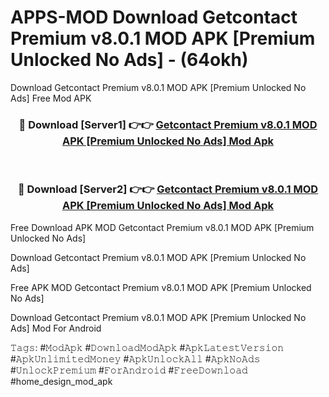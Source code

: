 # APPS-MOD Download Getcontact Premium v8.0.1 MOD APK [Premium Unlocked No Ads] - (64okh)
Download Getcontact Premium v8.0.1 MOD APK [Premium Unlocked No Ads] Free Mod APK

<div align="center">
<h3>🔴 Download [Server1] 👉👉 <a href="https://apk-comot.site?title=Getcontact_Premium_v8.0.1_MOD_APK_[Premium_Unlocked_No_Ads]">Getcontact Premium v8.0.1 MOD APK [Premium Unlocked No Ads] Mod Apk</a></h3><br>

<h3>🔴 Download [Server2] 👉👉 <a href="https://apk-comot.site?title=Getcontact_Premium_v8.0.1_MOD_APK_[Premium_Unlocked_No_Ads]">Getcontact Premium v8.0.1 MOD APK [Premium Unlocked No Ads] Mod Apk</a></h3>
</div>


Free Download APK MOD Getcontact Premium v8.0.1 MOD APK [Premium Unlocked No Ads]

Download Getcontact Premium v8.0.1 MOD APK [Premium Unlocked No Ads] 

Free APK MOD Getcontact Premium v8.0.1 MOD APK [Premium Unlocked No Ads] 

Download Getcontact Premium v8.0.1 MOD APK [Premium Unlocked No Ads] Mod For Android

𝚃𝚊𝚐𝚜: #𝙼𝚘𝚍𝙰𝚙𝚔 #𝙳𝚘𝚠𝚗𝚕𝚘𝚊𝚍𝙼𝚘𝚍𝙰𝚙𝚔 #𝙰𝚙𝚔𝙻𝚊𝚝𝚎𝚜𝚝𝚅𝚎𝚛𝚜𝚒𝚘𝚗 #𝙰𝚙𝚔𝚄𝚗𝚕𝚒𝚖𝚒𝚝𝚎𝚍𝙼𝚘𝚗𝚎𝚢 #𝙰𝚙𝚔𝚄𝚗𝚕𝚘𝚌𝚔𝙰𝚕𝚕 #𝙰𝚙𝚔𝙽𝚘𝙰𝚍𝚜 #𝚄𝚗𝚕𝚘𝚌𝚔𝙿𝚛𝚎𝚖𝚒𝚞𝚖 #𝙵𝚘𝚛𝙰𝚗𝚍𝚛𝚘𝚒𝚍 #𝙵𝚛𝚎𝚎𝙳𝚘𝚠𝚗𝚕𝚘𝚊𝚍 #home_design_mod_apk